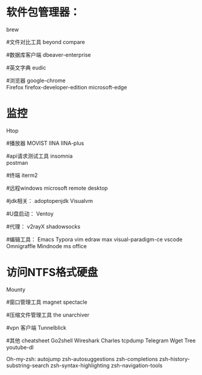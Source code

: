 # 软件包管理器：
brew

#文件对比工具
beyond compare

#数据库客户端
dbeaver-enterprise         

#英文字典
eudic                           
  

#浏览器
google-chrome  
Firefox
firefox-developer-edition
microsoft-edge

# 监控
Htop


#播放器
MOVIST
IINA
IINA-plus

#api请求测试工具
insomnia                        
postman


#终端
iterm2                          

#远程windows
microsoft remote desktop
             


#jdk相关：
adoptopenjdk
Visualvm


#U盘启动：
Ventoy

#代理：
v2rayX 
shadowsocks

#编辑工具：
Emacs
Typora
vim
edraw max
visual-paradigm-ce
vscode
Omnigraffle
Mindnode
ms office

# 访问NTFS格式硬盘
Mounty

#窗口管理工具
magnet
spectacle

#压缩文件管理工具
the unarchiver

#vpn 客户端
Tunnelblick




#其他
cheatsheet
Go2shell
Wireshark
Charles
tcpdump
Telegram
Wget
Tree
youtube-dl

Oh-my-zsh:
autojump
zsh-autosuggestions
zsh-completions
zsh-history-substring-search
zsh-syntax-highlighting
zsh-navigation-tools
